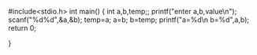 #include<stdio.h>
int main()
{
    int a,b,temp;;
    printf("enter a,b,value\n");
    scanf("%d%d",&a,&b);
    temp=a;
    a=b;
    b=temp;
    printf("a=%d\n b=%d",a,b);
    return 0;

}
